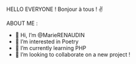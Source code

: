 HELLO EVERYONE ! Bonjour à tous ! ✌

ABOUT ME : 

- 👋 Hi, I’m @MarieRENAUDIN
- 👀 I’m interested in Poetry
- 🌱 I’m currently learning PHP
- 💞️ I’m looking to collaborate on a new project !

